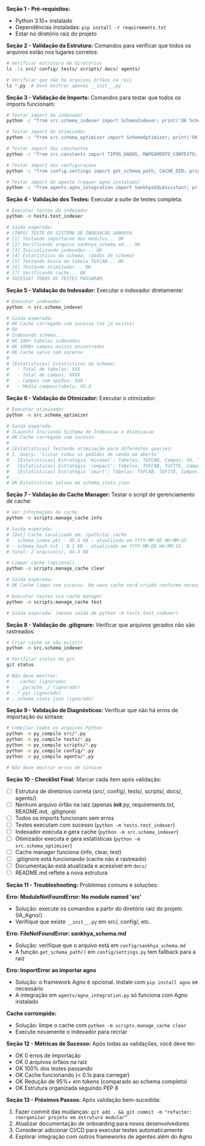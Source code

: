 **Seção 1 - Pré-requisitos:**
- Python 3.10+ instalado
- Dependências instaladas: `pip install -r requirements.txt`
- Estar no diretório raiz do projeto

**Seção 2 - Validação da Estrutura:**
Comandos para verificar que todos os arquivos estão nos lugares corretos:
```bash
# Verificar estrutura de diretórios
ls -la src/ config/ tests/ scripts/ docs/ agents/

# Verificar que não há arquivos órfãos na raiz
ls *.py  # Deve mostrar apenas __init__.py
```

**Seção 3 - Validação de Imports:**
Comandos para testar que todos os imports funcionam:
```bash
# Testar import do indexador
python -c "from src.schema_indexer import SchemaIndexer; print('OK SchemaIndexer')"

# Testar import do otimizador
python -c "from src.schema_optimizer import SchemaOptimizer; print('OK SchemaOptimizer')"

# Testar import das constantes
python -c "from src.constants import TIPOS_DADOS, MAPEAMENTO_CONTEXTO; print('OK Constants')"

# Testar import das configurações
python -c "from config.settings import get_schema_path, CACHE_DIR; print('OK Settings')"

# Testar import do agente (requer agno instalado)
python -c "from agents.agno_integration import SankhyaSQLAssistant; print('OK Agno Integration')" 2>/dev/null || echo "[WARN] Agno não instalado (opcional)"
```

**Seção 4 - Validação dos Testes:**
Executar a suíte de testes completa:
```bash
# Executar testes do indexador
python -m tests.test_indexer

# Saída esperada:
# [INFO] TESTE DO SISTEMA DE INDEXACAO SANKHYA
# [1] Testando importacao dos modulos... OK
# [2] Verificando arquivo sankhya_schema.md... OK
# [3] Inicializando indexador... OK
# [4] Estatisticas do schema: (dados do schema)
# [5] Testando busca da tabela TGFCAB... OK
# [6] Testando otimizador... OK
# [7] Verificando cache... OK
# SUCESSO! TODOS OS TESTES PASSARAM.
```

**Seção 5 - Validação do Indexador:**
Executar o indexador diretamente:
```bash
# Executar indexador
python -m src.schema_indexer

# Saída esperada:
# OK Cache carregado com sucesso (se já existe)
# OU
# Indexando schema...
# OK 100+ tabelas indexadas
# OK 1000+ campos únicos encontrados
# OK Cache salvo com sucesso
#
# [Estatisticas] Estatísticas do Schema:
#   - Total de tabelas: XXX
#   - Total de campos: XXXX
#   - Campos com opções: XXX
#   - Média campos/tabela: XX.X
```

**Seção 6 - Validação do Otimizador:**
Executar o otimizador:
```bash
# Executar otimizador
python -m src.schema_optimizer

# Saída esperada:
# [Launch] Iniciando Sistema de Indexacao e Otimizacao
# OK Cache carregado com sucesso
#
# [Estatisticas] Testando otimização para diferentes queries:
# 1. Query: 'listar todos os pedidos de venda em aberto'
#   [Estatisticas] Estratégia 'minimal': Tabelas: TGFCAB, Campos: XX, Tokens: ~XXX
#   [Estatisticas] Estratégia 'compact': Tabelas: TGFCAB, TGFITE, Campos: XX, Tokens: ~XXX
#   [Estatisticas] Estratégia 'smart': Tabelas: TGFCAB, TGFITE, Campos: XX, Tokens: ~XXX
# ...
# OK Estatísticas salvas em schema_stats.json
```

**Seção 7 - Validação do Cache Manager:**
Testar o script de gerenciamento de cache:
```bash
# Ver informações do cache
python -m scripts.manage_cache info

# Saída esperada:
# [Doc] Cache localizado em: /path/to/.cache
# - schema_index.pkl - XX.X KB - atualizado em YYYY-MM-DD HH:MM:SS
# - schema_hash.txt - 0.1 KB - atualizado em YYYY-MM-DD HH:MM:SS
# Total: 2 arquivo(s), XX.X KB

# Limpar cache (opcional)
python -m scripts.manage_cache clear

# Saída esperada:
# OK Cache limpo com sucesso. Um novo cache será criado conforme necessário.

# Executar testes via cache manager
python -m scripts.manage_cache test

# Saída esperada: (mesma saída de python -m tests.test_indexer)
```

**Seção 8 - Validação do .gitignore:**
Verificar que arquivos gerados não são rastreados:
```bash
# Criar cache se não existir
python -m src.schema_indexer

# Verificar status do git
git status

# Não deve mostrar:
# - .cache/ (ignorado)
# - __pycache__/ (ignorado)
# - *.pyc (ignorado)
# - schema_stats.json (ignorado)
```

**Seção 9 - Validação de Diagnósticos:**
Verificar que não há erros de importação ou sintaxe:
```bash
# Compilar todos os arquivos Python
python -m py_compile src/*.py
python -m py_compile tests/*.py
python -m py_compile scripts/*.py
python -m py_compile config/*.py
python -m py_compile agents/*.py

# Não deve mostrar erros de sintaxe
```

**Seção 10 - Checklist Final:**
Marcar cada item após validação:
- [ ] Estrutura de diretórios correta (src/, config/, tests/, scripts/, docs/, agents/)
- [ ] Nenhum arquivo órfão na raiz (apenas __init__.py, requirements.txt, README.md, .gitignore)
- [ ] Todos os imports funcionam sem erros
- [ ] Testes executam com sucesso (`python -m tests.test_indexer`)
- [ ] Indexador executa e gera cache (`python -m src.schema_indexer`)
- [ ] Otimizador executa e gera estatísticas (`python -m src.schema_optimizer`)
- [ ] Cache manager funciona (info, clear, test)
- [ ] .gitignore está funcionando (cache não é rastreado)
- [ ] Documentação está atualizada e acessível em `docs/`
- [ ] README.md reflete a nova estrutura

**Seção 11 - Troubleshooting:**
Problemas comuns e soluções:

**Erro: ModuleNotFoundError: No module named 'src'**
- Solução: execute os comandos a partir do diretório raiz do projeto (IA_Agno/)
- Verifique que existe `__init__.py` em src/, config/, etc.

**Erro: FileNotFoundError: sankhya_schema.md**
- Solução: verifique que o arquivo está em `config/sankhya_schema.md`
- A função `get_schema_path()` em `config/settings.py` tem fallback para a raiz

**Erro: ImportError ao importar agno**
- Solução: o framework Agno é opcional. Instale com `pip install agno` se necessário
- A integração em `agents/agno_integration.py` só funciona com Agno instalado

**Cache corrompido:**
- Solução: limpe o cache com `python -m scripts.manage_cache clear`
- Execute novamente o indexador para recriar

**Seção 12 - Métricas de Sucesso:**
Após todas as validações, você deve ter:
- OK 0 erros de importação
- OK 0 arquivos órfãos na raiz
- OK 100% dos testes passando
- OK Cache funcionando (< 0.1s para carregar)
- OK Redução de 95%+ em tokens (comparado ao schema completo)
- OK Estrutura organizada seguindo PEP 8

**Seção 13 - Próximos Passos:**
Após validação bem-sucedida:
1. Fazer commit das mudanças: `git add . && git commit -m "refactor: reorganizar projeto em estrutura modular"`
2. Atualizar documentação de onboarding para novos desenvolvedores
3. Considerar adicionar CI/CD para executar testes automaticamente
4. Explorar integração com outros frameworks de agentes além do Agno

